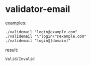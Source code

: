 # validator-email

examples: 
	
	./validemail "login@example.com"
	./validemail "\"login\"@example.com"
	./validemail "login@[domain]"

result:

	Valid/Invalid
